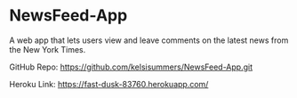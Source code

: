# NewsFeed-App

A web app that lets users view and leave comments on the latest news from the New York Times.

GitHub Repo: https://github.com/kelsisummers/NewsFeed-App.git

Heroku Link: https://fast-dusk-83760.herokuapp.com/
